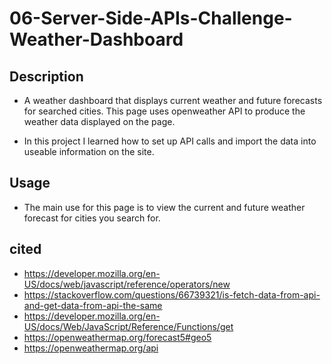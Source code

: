 # 06-Server-Side-APIs-Challenge-Weather-Dashboard

## Description

- A weather dashboard that displays current weather and future forecasts for searched cities. This page uses openweather API to produce the weather data displayed on the page. 

- In this project I learned how to set up API calls and import the data into useable information on the site. 

## Usage

- The main use for this page is to view the current and future weather forecast for cities you search for. 

## cited 
- https://developer.mozilla.org/en-US/docs/web/javascript/reference/operators/new
 - https://stackoverflow.com/questions/66739321/is-fetch-data-from-api-and-get-data-from-api-the-same
 - https://developer.mozilla.org/en-US/docs/Web/JavaScript/Reference/Functions/get
 - https://openweathermap.org/forecast5#geo5
 - https://openweathermap.org/api